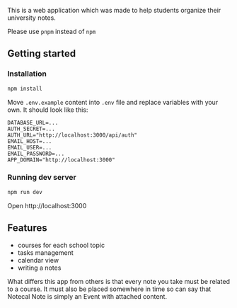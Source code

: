 This is a web application which was made to help students organize their university notes.

Please use `pnpm` instead of `npm`

## Getting started

### Installation

```bash
npm install
```

Move `.env.example` content into `.env` file and replace variables with your own. It should look like this:

```env
DATABASE_URL=...
AUTH_SECRET=...
AUTH_URL="http://localhost:3000/api/auth"
EMAIL_HOST=...
EMAIL_USER=...
EMAIL_PASSWORD=...
APP_DOMAIN="http://localhost:3000"
```

### Running dev server

```bash
npm run dev
```

Open http://localhost:3000

## Features

-   courses for each school topic
-   tasks management
-   calendar view
-   writing a notes

What differs this app from others is that every note you take must be related to a course. It must also be placed somewhere in time so can say that Notecal Note is simply an Event with attached content.
